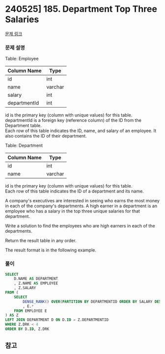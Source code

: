 # 240525] 185. Department Top Three Salaries

[문제 링크](https://leetcode.com/problems/find-customer-referee/description/)

### 문제 설명
Table: Employee  

| Column Name  | Type    |
|--------------|---------|
| id           | int     |
| name         | varchar |
| salary       | int     |
| departmentId | int     |

id is the primary key (column with unique values) for this table.  
departmentId is a foreign key (reference column) of the ID from the Department table.  
Each row of this table indicates the ID, name, and salary of an employee. It also contains the ID of their department.  
 
Table: Department  

| Column Name | Type    |
|-------------|---------|
| id          | int     |
| name        | varchar |

id is the primary key (column with unique values) for this table.  
Each row of this table indicates the ID of a department and its name.  

A company's executives are interested in seeing who earns the most money in each of the company's departments. A high earner in a department is an employee who has a salary in the top three unique salaries for that department.  

Write a solution to find the employees who are high earners in each of the departments.  

Return the result table in any order.  

The result format is in the following example.   

### 풀이
```sql
SELECT
    D.NAME AS DEPARTMENT
    , Z.NAME AS EMPLOYEE
    , Z.SALARY
FROM (
    SELECT
        DENSE_RANK() OVER(PARTITION BY DEPARTMENTID ORDER BY SALARY DESC) AS DRK
        , E.*
    FROM EMPLOYEE E
) AS Z
LEFT JOIN DEPARTMENT D ON D.ID = Z.DEPARTMENTID
WHERE Z.DRK < 4
ORDER BY D.ID, Z.DRK
```

## 참고
